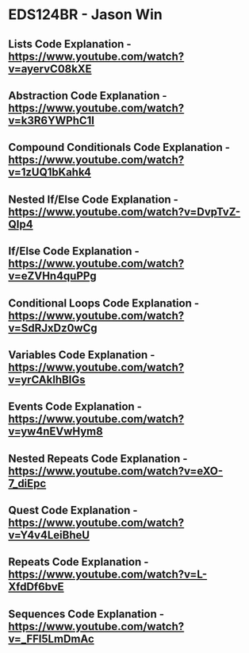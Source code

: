 # EDS124BR - Jason Win
## Lists Code Explanation - https://www.youtube.com/watch?v=ayervC08kXE
## Abstraction Code Explanation - https://www.youtube.com/watch?v=k3R6YWPhC1I
## Compound Conditionals Code Explanation - https://www.youtube.com/watch?v=1zUQ1bKahk4
## Nested If/Else Code Explanation - https://www.youtube.com/watch?v=DvpTvZ-QIp4
## If/Else Code Explanation - https://www.youtube.com/watch?v=eZVHn4quPPg
## Conditional Loops Code Explanation - https://www.youtube.com/watch?v=SdRJxDz0wCg
## Variables Code Explanation - https://www.youtube.com/watch?v=yrCAklhBIGs 
## Events Code Explanation - https://www.youtube.com/watch?v=yw4nEVwHym8
## Nested Repeats Code Explanation - https://www.youtube.com/watch?v=eXO-7_diEpc
## Quest Code Explanation - https://www.youtube.com/watch?v=Y4v4LeiBheU
## Repeats Code Explanation - https://www.youtube.com/watch?v=L-XfdDf6bvE
## Sequences Code Explanation - https://www.youtube.com/watch?v=_FFl5LmDmAc
